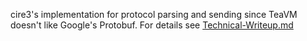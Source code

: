 cire3's implementation for protocol parsing and sending since TeaVM doesn't like Google's Protobuf.
For details see [Technical-Writeup.md](https://github.com/The-Resent-Team/Prelude-Protocol/technical-writeup.md)
